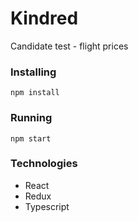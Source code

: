 # Kindred
Candidate test - flight prices

### Installing
```
npm install
```

### Running
```
npm start
```
### Technologies
* React
* Redux
* Typescript
